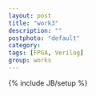 ```yaml
---
layout: post
title: "work3"
description: ""
postphoto: "default"
category: 
tags: [FPGA, Verilog]
group: works
---
```

{% include JB/setup %}
